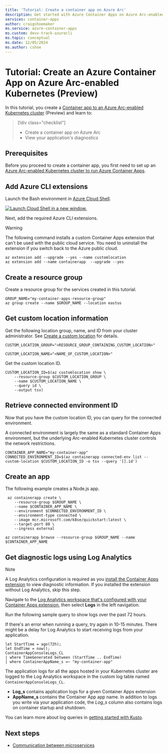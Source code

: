 ```yaml
---
title: 'Tutorial: Create a container app on Azure Arc'
description: Get started with Azure Container Apps on Azure Arc-enabled Kubernetes deploying your first app.
services: container-apps
author: craigshoemaker
ms.service: azure-container-apps
ms.custom: devx-track-azurecli
ms.topic: conceptual
ms.date: 12/05/2024
ms.author: cshoe
---
```


# Tutorial: Create an Azure Container App on Azure Arc-enabled Kubernetes (Preview)

In this tutorial, you create a [Container app to an Azure Arc-enabled Kubernetes cluster](azure-arc-enable-cluster.md) (Preview) and learn to:

> [!div class="checklist"]
> * Create a container app on Azure Arc
> * View your application's diagnostics

## Prerequisites

Before you proceed to create a container app, you first need to set up an [Azure Arc-enabled Kubernetes cluster to run Azure Container Apps](azure-arc-enable-cluster.md).

## Add Azure CLI extensions

Launch the Bash environment in [Azure Cloud Shell](../cloud-shell/quickstart.md).

[![Launch Cloud Shell in a new window.](media/azure-cloud-shell-button.png)](https://shell.azure.com)

Next, add the required Azure CLI extensions.

> [!WARNING]
> The following command installs a custom Container Apps extension that can't be used with the public cloud service. You need to uninstall the extension if you switch back to the Azure public cloud.

```azurecli-interactive
az extension add --upgrade --yes --name customlocation
az extension add --name containerapp  --upgrade --yes
```

## Create a resource group

Create a resource group for the services created in this tutorial.

```azurecli-interactive
GROUP_NAME="my-container-apps-resource-group"
az group create --name $GROUP_NAME --location eastus 
```

## Get custom location information

Get the following location group, name, and ID from your cluster administrator. See [Create a custom location](azure-arc-enable-cluster.md) for details.

```azurecli-interactive
CUSTOM_LOCATION_GROUP="<RESOURCE_GROUP_CONTAINING_CUSTOM_LOCATION>"
```

```azurecli-interactive
CUSTOM_LOCATION_NAME="<NAME_OF_CUSTOM_LOCATION>"
```

Get the custom location ID.

```azurecli-interactive
CUSTOM_LOCATION_ID=$(az customlocation show \
    --resource-group $CUSTOM_LOCATION_GROUP \
    --name $CUSTOM_LOCATION_NAME \
    --query id \
    --output tsv)
```

## Retrieve connected environment ID

Now that you have the custom location ID, you can query for the connected environment.

A connected environment is largely the same as a standard Container Apps environment, but the underlying Arc-enabled Kubernetes cluster controls the network restrictions.

```azure-interactive
CONTAINER_APP_NAME="my-container-app"
CONNECTED_ENVIRONMENT_ID=$(az containerapp connected-env list --custom-location $CUSTOM_LOCATION_ID -o tsv --query '[].id')
```

## Create an app

The following example creates a Node.js app.

```azurecli-interactive
 az containerapp create \
    --resource-group $GROUP_NAME \
    --name $CONTAINER_APP_NAME \
    --environment $CONNECTED_ENVIRONMENT_ID \
    --environment-type connected \
    --image mcr.microsoft.com/k8se/quickstart:latest \
    --target-port 80 \
    --ingress external

az containerapp browse --resource-group $GROUP_NAME --name $CONTAINER_APP_NAME
```

## Get diagnostic logs using Log Analytics

> [!NOTE]
> A Log Analytics configuration is required as you [install the Container Apps extension](azure-arc-enable-cluster.md) to view diagnostic information. If you installed the extension without Log Analytics, skip this step.

Navigate to the [Log Analytics workspace that's configured with your Container Apps extension](azure-arc-enable-cluster.md), then select **Logs** in the left navigation.

Run the following sample query to show logs over the past 72 hours.

If there's an error when running a query, try again in 10-15 minutes. There might be a delay for Log Analytics to start receiving logs from your application.

```kusto
let StartTime = ago(72h);
let EndTime = now();
ContainerAppConsoleLogs_CL
| where TimeGenerated between (StartTime .. EndTime)
| where ContainerAppName_s =~ "my-container-app"
```

The application logs for all the apps hosted in your Kubernetes cluster are logged to the Log Analytics workspace in the custom log table named `ContainerAppConsoleLogs_CL`.

* **Log_s** contains application logs for a given Container Apps extension
* **AppName_s** contains the Container App app name. In addition to logs you write via your application code, the *Log_s* column also contains logs on container startup and shutdown.

You can learn more about log queries in [getting started with Kusto](/azure/azure-monitor/logs/get-started-queries).

## Next steps

- [Communication between microservices](communicate-between-microservices.md)
